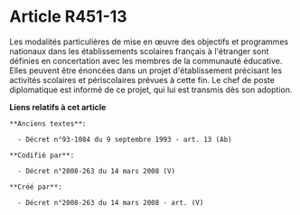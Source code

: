 # Article R451-13

Les modalités particulières de mise en œuvre des objectifs et programmes nationaux dans les établissements scolaires français
à l'étranger sont définies en concertation avec les membres de la communauté éducative. Elles peuvent être énoncées dans un
projet d'établissement précisant les activités scolaires et périscolaires prévues à cette fin. Le chef de poste diplomatique
est informé de ce projet, qui lui est transmis dès son adoption.

**Liens relatifs à cet article**

	**Anciens textes**:

	  - Décret n°93-1084 du 9 septembre 1993 - art. 13 (Ab)

	**Codifié par**:

	  - Décret n°2008-263 du 14 mars 2008 (V)

	**Créé par**:

	  - Décret n°2008-263 du 14 mars 2008 - art. (V)
